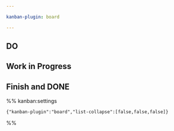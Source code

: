 ```yaml
---

kanban-plugin: board

---
```


## DO



## Work in Progress



## Finish and DONE





%% kanban:settings
```
{"kanban-plugin":"board","list-collapse":[false,false,false]}
```
%%